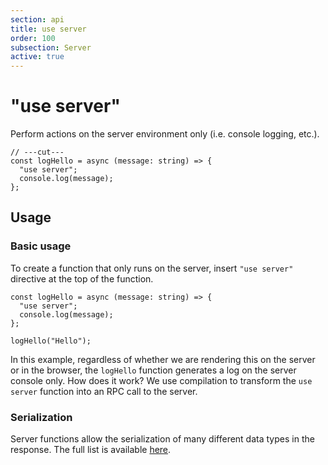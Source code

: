 ```yaml
---
section: api
title: use server
order: 100
subsection: Server
active: true
---
```


# "use server"

Perform actions on the server environment only (i.e. console logging, etc.).

<div class="text-lg">

```tsx twoslash
// ---cut---
const logHello = async (message: string) => {
  "use server";
  console.log(message);
};
```

</div>

<table-of-contents></table-of-contents>

## Usage

### Basic usage

To create a function that only runs on the server, insert `"use server"` directive at the top of the function.

```tsx twoslash {4-6}
const logHello = async (message: string) => {
  "use server";
  console.log(message);
};

logHello("Hello");
```

In this example, regardless of whether we are rendering this on the server or in the browser, the `logHello` function generates a log on the server console only. How does it work? We use compilation to transform the `use server` function into an RPC call to the server.

### Serialization

Server functions allow the serialization of many different data types in the response. The full list is available [here](https://github.com/lxsmnsyc/seroval/blob/main/docs/compatibility.md#supported-types).
